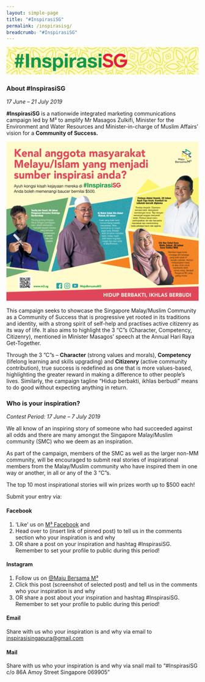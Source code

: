 ```yaml
---
layout: simple-page
title: "#InspirasiSG"
permalink: /inspirasisg/
breadcrumb: "#InspirasiSG"
---
```


![InspirasiSG Logo](/images/inspirasisg-banner.png)

### **About #InspirasiSG**

*17 June – 21 July 2019*

**#InspirasiSG** is a nationwide integrated marketing communications campaign led by M³ to amplify Mr Masagos Zulkifi, Minister for the
Environment and Water Resources and Minister-in-charge of Muslim Affairs’ vision for a **Community of Success.**

![InspirasiSG Creative Visual](/images/inspirasisg-graphic.jpg)

This campaign seeks to showcase the Singapore Malay/Muslim Community as a Community of Success that is progressive yet rooted in its
traditions and identity, with a strong spirit of self-help and practises active citizenry as its way of life. It also aims to highlight the 3 “C”s (Character, Competency, Citizenry), mentioned in Minister Masagos’ speech at the Annual Hari Raya Get-Together.

Through the 3 ”C”s – **Character** (strong values and morals), **Competency** (lifelong learning and skills upgrading) and **Citizenry** (active
community contribution), true success is redefined as one that is more values-based, highlighting the greater reward in making a difference to
other people’s lives. Similarly, the campaign tagline “Hidup berbakti, ikhlas berbudi” means to do good without expecting anything in return.

### **Who is your inspiration?**
*Contest Period: 17 June – 7 July 2019*

We all know of an inspiring story of someone who had succeeded against all odds and there are many amongst the Singapore Malay/Muslim
community (SMC) who we deem as an inspiration.

As part of the campaign, members of the SMC as well as the larger non-MM community, will be encouraged to submit real stories of
inspirational members from the Malay/Muslim community who have inspired them in one way or another, in all or any of the 3 “C”s.

The top 10 most inspirational stories will win prizes worth up to $500 each!

Submit your entry via:
#### **Facebook**

1. ‘Like’ us on [M³ Facebook](https://www.facebook.com/MajuBersamaM3) and
2. Head over to (insert link of pinned post) to tell us in the comments section who your inspiration is and why
3. OR share a post on your inspiration and hashtag #InspirasiSG. Remember to set your profile to public during this period!

#### **Instagram**

1. Follow us on [@Maju Bersama M³](https://www.instagram.com/Maju.Bersama.M3/)
2. Click this post (screenshot of selected post) and tell us in the comments who your inspiration is and why
3. OR share a post about your inspiration and hashtag #InspirasiSG. Remember to set your profile to public during this period!

#### **Email**
Share with us who your inspiration is and why via email to <inspirasisingapura@gmail.com>

#### **Mail**
Share with us who your inspiration is and why via snail mail to “#InspirasiSG c/o 86A Amoy Street Singapore 069905”
